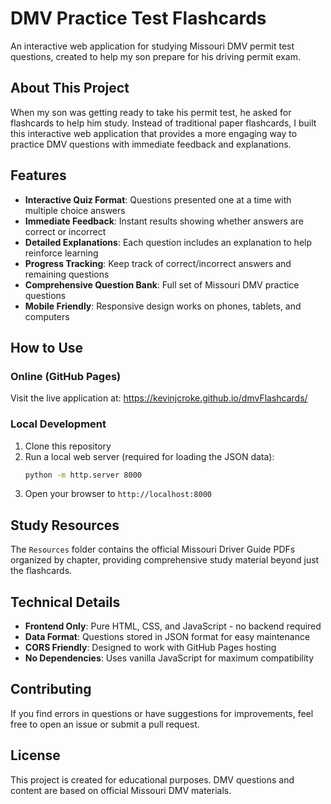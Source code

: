 # DMV Practice Test Flashcards

An interactive web application for studying Missouri DMV permit test questions, created to help my son prepare for his driving permit exam.

## About This Project

When my son was getting ready to take his permit test, he asked for flashcards to help him study. Instead of traditional paper flashcards, I built this interactive web application that provides a more engaging way to practice DMV questions with immediate feedback and explanations.

## Features

- **Interactive Quiz Format**: Questions presented one at a time with multiple choice answers
- **Immediate Feedback**: Instant results showing whether answers are correct or incorrect
- **Detailed Explanations**: Each question includes an explanation to help reinforce learning
- **Progress Tracking**: Keep track of correct/incorrect answers and remaining questions
- **Comprehensive Question Bank**: Full set of Missouri DMV practice questions
- **Mobile Friendly**: Responsive design works on phones, tablets, and computers

## How to Use

### Online (GitHub Pages)
Visit the live application at: https://kevinjcroke.github.io/dmvFlashcards/

### Local Development
1. Clone this repository
2. Run a local web server (required for loading the JSON data):
   ```bash
   python -m http.server 8000
   ```
3. Open your browser to `http://localhost:8000`

## Study Resources

The `Resources` folder contains the official Missouri Driver Guide PDFs organized by chapter, providing comprehensive study material beyond just the flashcards.

## Technical Details

- **Frontend Only**: Pure HTML, CSS, and JavaScript - no backend required
- **Data Format**: Questions stored in JSON format for easy maintenance
- **CORS Friendly**: Designed to work with GitHub Pages hosting
- **No Dependencies**: Uses vanilla JavaScript for maximum compatibility

## Contributing

If you find errors in questions or have suggestions for improvements, feel free to open an issue or submit a pull request.

## License

This project is created for educational purposes. DMV questions and content are based on official Missouri DMV materials.